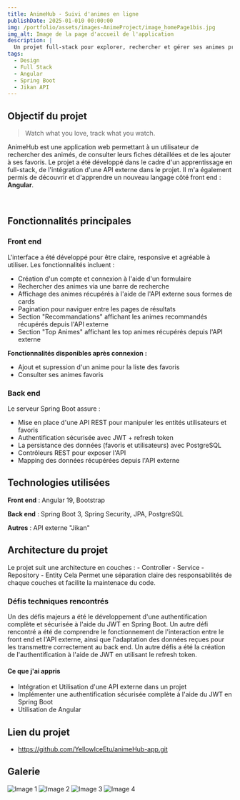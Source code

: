 ```yaml
---
title: AnimeHub - Suivi d'animes en ligne
publishDate: 2025-01-010 00:00:00
img: /portfolio/assets/images-AnimeProject/image_homePage1bis.jpg
img_alt: Image de la page d'accueil de l'application
description: |
  Un projet full-stack pour explorer, rechercher et gérer ses animes préférés grâce à l'API Jikan.
tags:
  - Design
  - Full Stack
  - Angular
  - Spring Boot
  - Jikan API
---
```


## Objectif du projet

> Watch what you love, track what you watch.

AnimeHub est une application web permettant à un utilisateur de rechercher des animés, de consulter leurs fiches détaillées et de les
ajouter à ses favoris.
Le projet a été développé dans le cadre d'un apprentissage en full-stack, de l'intégration d'une API externe dans le projet. Il m'a également permis de découvrir et d'apprendre un nouveau langage côté front end : **Angular**.

<br/>

## Fonctionnalités principales

### Front end

L'interface a été développé pour être claire, responsive et agréable à utiliser. Les fonctionnalités incluent :

- Création d'un compte et connexion à l'aide d'un formulaire
- Rechercher des animes via une barre de recherche
- Affichage des animes récupérés à l'aide de l'API externe sous formes de cards
- Pagination pour naviguer entre les pages de résultats
- Section "Recommandations" affichant les animes recommandés récupérés depuis l'API externe
- Section "Top Animes" affichant les top animes récupérés depuis l'API externe

**Fonctionnalités disponibles après connexion :**

- Ajout et supression d'un anime pour la liste des favoris
- Consulter ses animes favoris

### Back end

Le serveur Spring Boot assure :

- Mise en place d'une API REST pour manipuler les entités utilisateurs et favoris
- Authentification sécurisée avec JWT + refresh token
- La persistance des données (favoris et utilisateurs) avec PostgreSQL
- Contrôleurs REST pour exposer l'API
- Mapping des données récupérées depuis l'API externe

## Technologies utilisées

**Front end** : Angular 19, Bootstrap

**Back end** : Spring Boot 3, Spring Security, JPA, PostgreSQL

**Autres** : API externe "Jikan"

## Architecture du projet

Le projet suit une architecture en couches : - Controller - Service - Repository - Entity
Cela Permet une séparation claire des responsabilités de chaque couches et facilite la maintenace du code.

### Défis techniques rencontrés

Un des défis majeurs a été le développement d'une authentification complète et sécurisée à l'aide du JWT en Spring Boot. Un autre défi rencontré a été de comprendre le fonctionnement de l'interaction entre le front end et l'API externe, ainsi que l'adaptation des données reçues pour les transmettre correctement au back end. Un autre défis a été la création de l'authentification à l'aide de JWT en utilisant le refresh token.

#### Ce que j'ai appris

- Intégration et Utilisation d'une API externe dans un projet
- Implémenter une authentification sécurisée complète à l'aide du JWT en Spring Boot
- Utilisation de Angular

## Lien du projet

- https://github.com/YellowIceEtu/animeHub-app.git

## Galerie

  <img src="/portfolio/assets/images-AnimeProject/image_homePage2.png" alt="Image 1" class="rounded-lg shadow"/>
  <img src='/portfolio/assets/images-AnimeProject/image_homePage3.png' alt="Image 2" class="rounded-lg shadow"/>
  <img src="/portfolio/assets/images-AnimeProject/image_animeDetails1bis.png" alt="Image 3" class="rounded-lg shadow"/>
  <img src="/portfolio/assets/images-AnimeProject/image_animeDetails2.png" alt="Image 4" class="rounded-lg shadow"/>
